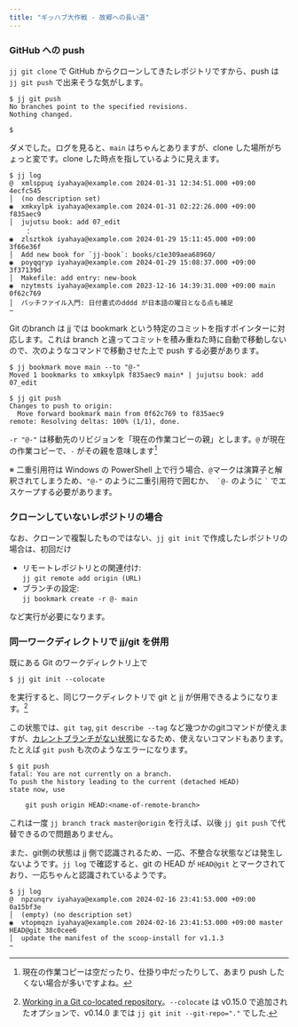 ```yaml
---
title: "ギッハブ大作戦 - 故郷への長い道"
---
```

### GitHub への push

`jj git clone` で GitHub からクローンしてきたレポジトリですから、push は `jj git push` で出来そうな気がします。

```
$ jj git push
No branches point to the specified revisions.
Nothing changed.

$
```

ダメでした。ログを見ると、`main` はちゃんとありますが、clone した場所がちょっと変です。clone した時点を指しているように見えます。

```
$ jj log
@  xmlsppuq iyahaya@example.com 2024-01-31 12:34:51.000 +09:00 4ecfc545
│  (no description set)
◉  xmkxylpk iyahaya@example.com 2024-01-31 02:22:26.000 +09:00 f835aec9
│  jujutsu book: add 07_edit
    ：
◉  zlsztkok iyahaya@example.com 2024-01-29 15:11:45.000 +09:00 3f66e36f
│  Add new book for `jj-book`: books/c1e309aea68960/
◉  poyqqryp iyahaya@example.com 2024-01-29 15:08:37.000 +09:00 3f37139d
│  Makefile: add entry: new-book
◉  nzytmsts iyahaya@example.com 2023-12-16 14:39:31.000 +09:00 main 0f62c769
│  バッチファイル入門: 日付書式のdddd が日本語の曜日となる点も補足
~
```

Git のbranch は jj では bookmark という特定のコミットを指すポインターに対応します。これは branch と違ってコミットを積み重ねた時に自動で移動しないので、次のようなコマンドで移動させた上で push する必要があります。

```
$ jj bookmark move main --to "@-"
Moved 1 bookmarks to xmkxylpk f835aec9 main* | jujutsu book: add 07_edit

$ jj git push
Changes to push to origin:
  Move forward bookmark main from 0f62c769 to f835aec9
remote: Resolving deltas: 100% (1/1), done.
```

`-r "@-"` は移動先のリビジョンを「現在の作業コピーの親」とします。`@` が現在の作業コピーで、`-` がその親を意味します[^current-branch]

※ 二重引用符は Windows の PowerShell 上で行う場合、`@`マークは演算子と解釈されてしまうため、`"@-"` のように二重引用符で囲むか、`` `@-`` のように `` ` `` でエスケープする必要があります。

[^current-branch]: 現在の作業コピーは空だったり、仕掛り中だったりして、あまり push したくない場合が多いですよね。

### クローンしていないレポジトリの場合

なお、クローンで複製したものではない、`jj git init` で作成したレポジトリの場合は、初回だけ

+ リモートレポジトリとの関連付け:  
    `jj git remote add origin (URL)`
+ ブランチの設定:  
    `jj bookmark create -r @- main`

など実行が必要になります。

### 同一ワークディレクトリで jj/git を併用

既にある Git のワークディレクトリ上で

```
$ jj git init --colocate
```

を実行すると、同じワークディレクトリで git と jj が併用できるようになります。[^colocate]

[^colocate]: [Working in a Git co-located repository](https://jj-vcs.github.io/jj/v0.15.1/github/#working-in-a-git-co-located-repository)。`--colocate` は v0.15.0 で追加されたオプションで、v0.14.0 までは `jj git init --git-repo="."` でした.

この状態では、`git tag`, `git describe --tag` など幾つかのgitコマンドが使えますが、[カレントブランチがない状態][detached]になるため、使えないコマンドもあります。たとえば `git push` も次のようなエラーになります。

```
$ git push
fatal: You are not currently on a branch.
To push the history leading to the current (detached HEAD)
state now, use

    git push origin HEAD:<name-of-remote-branch>
```

これは一度 `jj branch track master@origin` を行えば、以後 `jj git push` で代替できるので問題ありません。

また、git側の状態は jj 側で認識されるため、一応、不整合な状態などは発生しないようです。`jj log` で確認すると、git の HEAD が `HEAD@git` とマークされており、一応ちゃんと認識されているようです。

[detached]: https://git-scm.com/docs/git-checkout#_detached_head

```
$ jj log
@  npzunqrv iyahaya@example.com 2024-02-16 23:41:53.000 +09:00 0a15bf3e
│  (empty) (no description set)
◉  vtopmqzn iyahaya@example.com 2024-02-16 23:41:53.000 +09:00 master HEAD@git 38c0cee6
│  update the manifest of the scoop-install for v1.1.3
~
```
